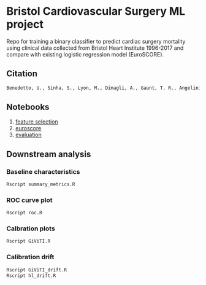 # Bristol Cardiovascular Surgery ML project

Repo for training a binary classifier to predict cardiac surgery mortality using clinical data collected from Bristol Heart Institute 1996-2017 and compare with existing logistic regression model (EuroSCORE).

## Citation

```txt
Benedetto, U., Sinha, S., Lyon, M., Dimagli, A., Gaunt, T. R., Angelini, G., & Sterne, J. (2020). Can machine learning improve mortality prediction following cardiac surgery? European Journal of Cardio-Thoracic Surgery. https://doi.org/10.1093/ejcts/ezaa229
```

## Notebooks

1. [feature selection](feature_selection.ipynb)
2. [euroscore](euroscore.ipynb)
3. [evaluation](evaluation.ipynb)

## Downstream analysis

### Baseline characteristics

```sh
Rscript summary_metrics.R
```

### ROC curve plot

```sh
Rscript roc.R
```

### Calbration plots

```sh
Rscript GiViTI.R
```

### Calibration drift

```sh
Rscript GiViTI_drift.R
Rscript hl_drift.R
```
